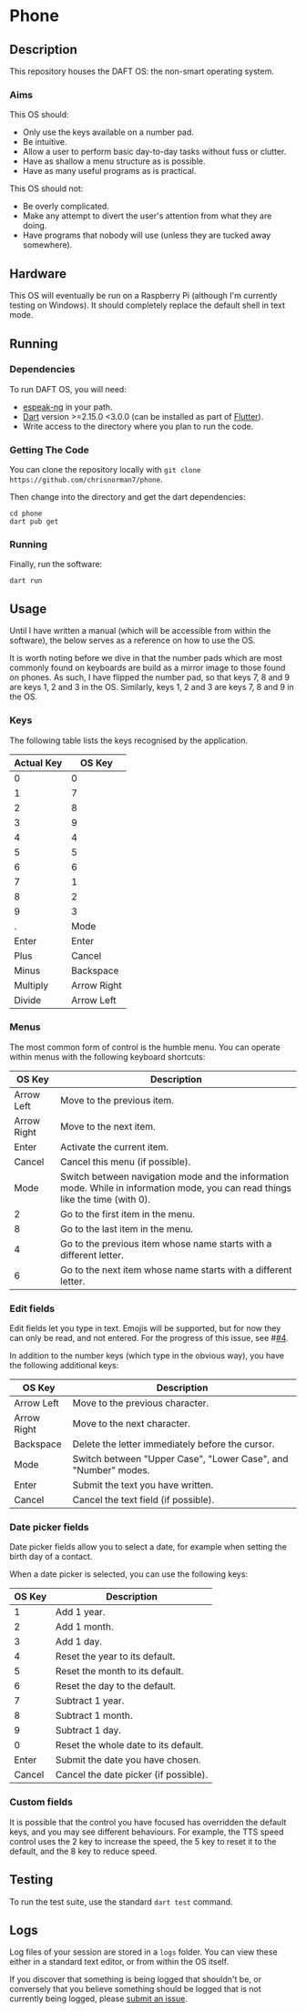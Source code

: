 # Phone

## Description

This repository houses the DAFT OS: the non-smart operating system.

### Aims

This OS should:

* Only use the keys available on a number pad.
* Be intuitive.
* Allow a user to perform basic day-to-day tasks without fuss or clutter.
* Have as shallow a menu structure as is possible.
* Have as many useful programs as is practical.

This OS should not:

* Be overly complicated.
* Make any attempt to divert the user's attention from what they are doing.
* Have programs that nobody will use (unless they are tucked away somewhere).

## Hardware

This OS will eventually be run on a Raspberry Pi (although I'm currently testing on Windows). It should completely replace the default shell in text mode.

## Running

### Dependencies

To run DAFT OS, you will need:

* [espeak-ng](https://github.com/espeak-ng/espeak-ng/) in your path.
* [Dart](https://dart.dev/get-dart) version >=2.15.0 <3.0.0 (can be installed as part of [Flutter](https://github.com/flutter/flutter)).
* Write access to the directory where you plan to run the code.

### Getting The Code

You can clone the repository locally with `git clone https://github.com/chrisnorman7/phone`.

Then change into the directory and get the dart dependencies:

```shell
cd phone
dart pub get
```

### Running

Finally, run the software:

```shell
dart run
```

## Usage

Until I have written a manual (which will be accessible from within the software), the below serves as a reference on how to use the OS.

It is worth noting before we dive in that the number pads which are most commonly found on keyboards are build as a mirror image to those found on phones. As such, I have flipped the number pad, so that keys 7, 8 and 9 are keys 1, 2 and 3 in the OS. Similarly, keys 1, 2 and 3 are keys 7, 8 and 9 in the OS.

### Keys

The following table lists the keys recognised by the application.

| Actual Key | OS Key |
| --- | --- |
| 0 | 0 |
| 1 | 7 |
| 2 | 8 |
| 3 | 9 |
| 4 | 4 |
| 5 | 5 |
| 6 | 6 |
| 7 | 1 |
| 8 | 2 |
| 9 | 3 |
| . | Mode |
| Enter | Enter |
| Plus | Cancel |
| Minus | Backspace |
| Multiply | Arrow Right |
| Divide | Arrow Left |

### Menus

The most common form of control is the humble menu. You can operate within menus with the following keyboard shortcuts:

| OS Key | Description |
| --- | --- |
| Arrow Left | Move to the previous item. |
| Arrow Right | Move to the next item. |
| Enter | Activate the current item. |
| Cancel | Cancel this menu (if possible). |
| Mode | Switch between navigation mode and the information mode. While in information mode, you can read things like the time (with 0). |
| 2 | Go to the first item in the menu. |
| 8 | Go to the last item in the menu. |
| 4 | Go to the previous item whose name starts with a different letter. |
| 6 | Go to the next item whose name starts with a different letter. |

### Edit fields

Edit fields let you type in text. Emojis will be supported, but for now they can only be read, and not entered. For the progress of this issue, see #[#4](https://github.com/chrisnorman7/phone/issues/4).

In addition to the number keys (which type in the obvious way), you have the following additional keys:

| OS Key | Description |
| --- | --- |
| Arrow Left | Move to the previous character. |
| Arrow Right | Move to the next character. |
| Backspace | Delete the letter immediately before the cursor. |
| Mode | Switch between "Upper Case", "Lower Case", and "Number" modes. |
| Enter | Submit the text you have written. |
| Cancel | Cancel the text field (if possible). |

### Date picker fields

Date picker fields allow you to select a date, for example when setting the birth day of a contact.

When a date picker is selected, you can use the following keys:

| OS Key | Description |
| --- | --- |
| 1 | Add 1 year. |
| 2 | Add 1 month. |
| 3 | Add 1 day. |
| 4 | Reset the year to its default. |
| 5 | Reset the month to its default. |
| 6 | Reset the day to the default. |
| 7 | Subtract 1 year. |
| 8 | Subtract 1 month. |
| 9 | Subtract 1 day. |
| 0 | Reset the whole date to its default. |
| Enter | Submit the date you have chosen. |
| Cancel | Cancel the date picker (if possible). |

### Custom fields

It is possible that the control you have focused has overridden the default keys, and you may see different behaviours. For example, the TTS speed control uses the 2 key to increase the speed, the 5 key to reset it to the default, and the 8 key to reduce speed.

## Testing

To run the test suite, use the standard `dart test` command.

## Logs

Log files of your session are stored in a `logs` folder. You can view these either in a standard text editor, or from within the OS itself.

If you discover that something is being logged that shouldn't be, or conversely that you believe something should be logged that is not currently being logged, please [submit an issue](https://github.com/chrisnorman7/phone/issues/new).
